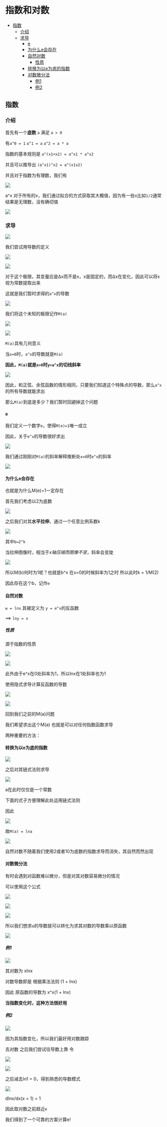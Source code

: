 # 指数和对数
 
* [指数](#指数)
  * [介绍](#介绍)
  * [求导](#求导)
    * [e](#e)
    * [为什么e会存在](#为什么e会存在)
    * [自然对数](#自然对数)
      * [性质](#性质)
    * [转换为以e为底的指数](#转换为以e为底的指数)
    * [对数微分法](#对数微分法)
      * [例1](#例1)
      * [例2](#例2)

## 指数

### 介绍

首先有一个**底数** `a` 满足 `a > 0`

有`a^0 = 1` `a^1 = a` `a^2 = a * a`

指数的基本规则是 `a^(x1+x2) = a^x1 * a^x2`

并且可以推导出 `(a^x1)^x2 = a^(x1x2)`

并且对于指数为有理数，我们有

![](img/ffdab147.png)

a^x 对于所有的x，我们通过拟合的方式获取其大概值，因为有一些x比如`1/2`通常结果是无理数，没有确切值

![](img/fe0464d0.png)

### 求导

![](img/17f304b2.png)

我们尝试用导数的定义

![](img/cfa38c73.png)

![](img/7be74a6a.png)

对于这个极限，其变量应是Δx而不是x，x是固定的，而Δx在变化，因此可以将x视为常数提取出来

这就是我们暂时求得的`a^x`的导数

![](img/e5404250.png)

我们将这个未知的极限记作`M(a)`

![](img/521ceff8.png)

![](img/eb16ae1e.png)

`M(a)`具有几何意义

当`x=0`时，`a^x`的导数就是`M(a)`

**因此，`M(a)`就是`x=0`时`y=a^x`的切线斜率**

![](img/b7984839.png)

因此，和正弦、余弦函数的情形相同，只要我们知道这个特殊点的导数，那么`a^x`的所有导数就能求出

那么`M(a)`到底是多少？我们暂时回避掉这个问题

#### e

我们定义一个数字`e`，使得`M(e)=1`唯一成立

因此，关于`e^x`的导数很好求出

![](img/1aeee360.png)

我们通过刚刚对`M(a)`的斜率解释推断处`x=0`时`e^x`的斜率

![](img/14547f5e.png)

#### 为什么e会存在

也就是为什么M(e)=1一定存在

首先我们考虑以2为底数

![](img/0f4ed38b.png)

之后我们对其**水平拉伸**，通过一个任意比例系数k

![](img/e8eabdc6.png)

其中`b=2^k`

当拉伸图像时，相当于*x轴压缩而图像不变*，斜率会变陡

![](img/84f1b20e.png)

所以M(b)何时为1呢？也就是b^x 在x=0的时候斜率为1之时 所以此时k = 1/M(2)

因此存在这个b，记作`e`

#### 自然对数

`w = lnx` 其被定义为 `y = e^x`的反函数

==> `lny = x`

##### 性质

源于指数的性质

![](img/597c7abc.png)

![](img/65e0bf86.png)

此外由于e^x在0处斜率为1，所以lnx在1处斜率也为1

使用隐式求导计算反函数的导数

![](img/1e55415d.png)

![](img/c8882e55.png)

回到我们之前的M(a)问题 

我们希望求出这个M(a) 也就是可以对任何指数函数求导

两种重要的方法：

#### 转换为以e为底的指数

![](img/c56c2472.png)

之后对其链式法则求导

![](img/fb733b88.png)

a在此时仅仅是一个常数

下面的式子方便理解此处运用链式法则

因此

![](img/ad58a80b.png)

故`M(a) = lna`

![](img/13b26934.png)

自然对数不随着我们使用2或者10为底数的指数求导而消失，其自然而然出现

#### 对数微分法

有时会遇到对函数难以微分，但是对其对数容易微分的情况

可以使用这个公式

![](img/47ed7918.png)

![](img/6946fa56.png)

![](img/7d62ddb3.png)

所以我们想求u的导数就可以转化为求其对数的导数乘以原函数

![](img/a8ca34ea.png)

##### 例1

![](img/efef8e3f.png)

其对数为 xlnx 

对数导数即是 根据乘法法则 (1 + lnx)

因此 原函数的导数为 x^x(1 + lnx) 

**当指数变化时，这种方法很好用**

##### 例2

![](img/e7a4b376.png)

因为其指数变化，所以我们最好用对数跟踪

去对数 之后我们尝试往导数上靠 令

![](img/f6321d18.png)

![](img/f46a8e73.png)

之后减去ln1 = 0，得到熟悉的导数模式

![](img/8621e1df.png)

dlnx/dx(x = 1) = 1

因此取对数之前趋近`e`

我们得到了一个可靠的方案计算e!
